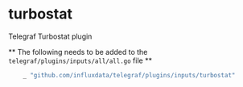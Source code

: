# turbostat

Telegraf Turbostat plugin

** The following needs to be added to the `telegraf/plugins/inputs/all/all.go` file **
```go
	_ "github.com/influxdata/telegraf/plugins/inputs/turbostat"
```
